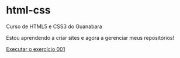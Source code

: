 # html-css
Curso de HTML5 e CSS3 do Guanabara

Estou aprendendo a criar sites e agora a gerenciar meus repositórios!

<a href="https://github.com/DevVitorhugo-creator/html-css/blob/main/Exercícios/ex001/index.html">Executar o exercício 001</a>